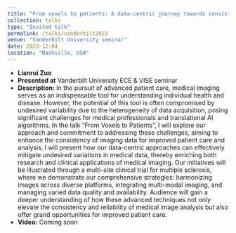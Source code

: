 ```yaml
---
title: "From voxels to patients: A data-centric journey towards consistent translational AI"
collection: talks
type: "Invited talk"
permalink: /talks/vanderbilt2023
venue: "Vanderbilt University seminar"
date: 2023-12-04
location: "Nashville, USA"
---
```

- **Lianrui Zuo**
- **Presented at** Vanderbilt University ECE & VISE seminar
- **Description:** In the pursuit of advanced patient care, medical imaging serves as an indispensable tool for understanding individual health and disease. However, the potential of this tool is often compromised by undesired variability due to the heterogeneity of data acquisition, posing significant challenges for medical professionals and translational AI algorithms. In the talk “From Voxels to Patients”, I will explore our approach and commitment to addressing these challenges, aiming to enhance the consistency of imaging data for improved patient care and analysis. I will present how our data-centric approaches can effectively mitigate undesired variations in medical data, thereby enriching both research and clinical applications of medical imaging. Our initiatives will be illustrated through a multi-site clinical trial for multiple sclerosis, where we demonstrate our comprehensive strategies: harmonizing images across diverse platforms, integrating multi-modal imaging, and managing varied data quality and availability. Audience will gain a deeper understanding of how these advanced techniques not only elevate the consistency and reliability of medical image analysis but also offer grand opportunities for improved patient care.
- **Video:** Coming soon
